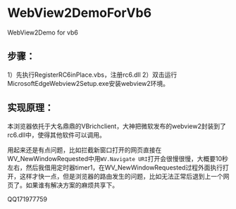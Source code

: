 # WebView2DemoForVb6
WebView2Demo for vb6

## 步骤：
1）先执行RegisterRC6inPlace.vbs，注册rc6.dll
2）双击运行MicrosoftEdgeWebview2Setup.exe安装webview2环境。


## 实现原理：
本浏览器依托于大名鼎鼎的VBrichclient，大神把微软发布的webview2封装到了rc6.dll中，使得其他软件可以调用。

用起来还是有点问题，比如拦截新窗口打开的网页直接在WV_NewWindowRequested中用`WV.Navigate URI`打开会很慢很慢，大概要10秒左右，然后我借用定时器timer1，在WV_NewWindowRequested过程外面执行打开，这样才快一点，但是浏览器的路由发生的问题，比如无法正常后退到上一个网页了。如果谁有解决方案的麻烦共享下。

QQ171977759
